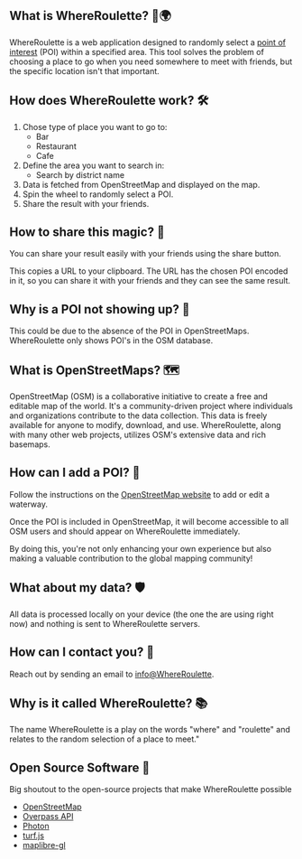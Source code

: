 ## What is WhereRoulette?  🎰🌍

WhereRoulette is a web application designed to randomly select a [point of interest](https://wiki.openstreetmap.org/wiki/Points_of_interest) (POI) within a specified area. This tool solves the problem of choosing a place to go when you need somewhere to meet with friends, but the specific location isn't that important.

## How does WhereRoulette work? 🛠️

1. Chose type of place you want to go to:
    * Bar
    * Restaurant
    * Cafe
1. Define the area you want to search in:
    * Search by district name
    <!-- * Search by central point and radius
    * Search by bounding box
    * Search by the equidistance between your and your friends' locations -->
1. Data is fetched from OpenStreetMap and displayed on the map.
1. Spin the wheel to randomly select a POI.
1. Share the result with your friends.

## How to share this magic? 🤙

You can share your result easily with your friends using the share button.

This copies a URL to your clipboard. The URL has the chosen POI encoded in it, so you can share it with your friends and they can see the same result.

## Why is a POI not showing up? 🤔

This could be due to the absence of the POI in OpenStreetMaps. WhereRoulette only shows POI's in the OSM database.

## What is OpenStreetMaps? 🗺️

OpenStreetMap (OSM) is a collaborative initiative to create a free and editable map of the world. It's a community-driven project where individuals and organizations contribute to the data collection. This data is freely available for anyone to modify, download, and use. WhereRoulette, along with many other web projects, utilizes OSM's extensive  data and rich basemaps.

## How can I add a POI? 🙋

Follow the instructions on the [OpenStreetMap website](https://www.openstreetmap.org/) to add or edit a waterway.

Once the POI is included in OpenStreetMap, it will become accessible to all OSM users and should appear on WhereRoulette immediately.

By doing this, you're not only enhancing your own experience but also making a valuable contribution to the global mapping community!

## What about my data? 🛡️

All data is processed locally on your device (the one the are using right now) and nothing is sent to WhereRoulette servers.

## How can I contact you? 📨

Reach out by sending an email to [info@WhereRoulette](info@WhereRoulette).

## Why is it called WhereRoulette? 📚

The name WhereRoulette is a play on the words "where" and "roulette" and relates to the random selection of a place to meet."

## Open Source Software 💚

Big shoutout to the open-source projects that make WhereRoulette possible

- [OpenStreetMap](https://www.openstreetmap.org/)
- [Overpass API](https://wiki.openstreetmap.org/wiki/Overpass_API)
- [Photon](https://photon.komoot.io/)
- [turf.js](https://turfjs.org/)
- [maplibre-gl](https://maplibre.org/)
